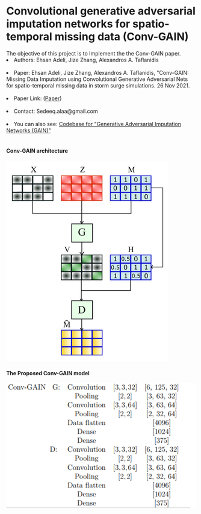<h1>Convolutional generative adversarial imputation networks for spatio-temporal missing data (Conv-GAIN)</h1>
The objective of this project is to Implement the the Conv-GAIN paper.<br>
<li>Authors: Ehsan Adeli, Jize Zhang, Alexandros A. Taflanidis</li><br>
<li>Paper: Ehsan Adeli, Jize Zhang, Alexandros A. Taflanidis, "Conv-GAIN: Missing Data Imputation using Convolutional Generative Adversarial Nets for spatio-temporal missing data in storm surge simulations. 26 Nov 2021.</li><br>
<li>Paper Link: (<a href="https://arxiv.org/abs/2111.02823">Paper</a>)</li><br>
<li>Contact: Sedeeq.alaa@gmail.com</li><br>
<li>You can also see: <a href="https://github.com/jsyoon0823/GAIN">Codebase for "Generative Adversarial Imputation Networks (GAIN)"</a></li><br>
<h4>Conv-GAIN architecture</h4>
<img src='Conv_GAIN.png'></img>

<h4>The Proposed Conv-GAIN model</h4>
<img src="Conv_GAIN_layers.png" align="left"></img>
